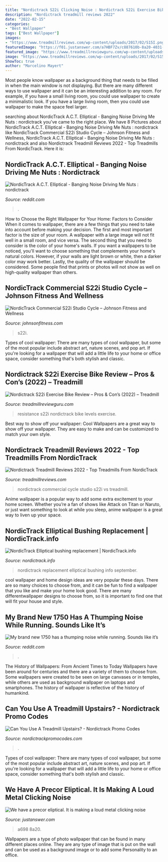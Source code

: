 ```yaml
---
title: "Nordictrack S22i Clicking Noise : Nordictrack S22i Exercise Bike Review – Pros &amp; Con’s (2022) – Treadmill"
description: "Nordictrack treadmill reviews 2022"
date: "2022-02-15"
categories:
- "Best Wallpaper"
tags: ["Best Wallpaper"]
images:
- "https://www.treadmillreviews.com/wp-content/uploads/2017/02/S15I.png"
featuredImage: "https://f01.justanswer.com/a7HBF7Zv/c887610b-8a20-4031-a698-51dc693b00d4.jpeg"
featured_image: "https://www.treadmillreviewguru.com/wp-content/uploads/2020/01/noridctrack-s22i-incline-resistance-buttons.jpg"
image: "https://www.treadmillreviews.com/wp-content/uploads/2017/02/S15I.png"
ShowToc: true
author: "Marcelino Mayert"
---
```



Most people know wallpaper as a background thing that needs to be filled in when the main window is not displaying. But there are many different ways to use wallpaper and it can be an interesting addition to any room. For example, if you have a small living room, you could use wallpaper to create a minimalistic look. If you have a large living room, then you could use wallpaper to make the space feel larger.

	

		
searching about NordicTrack A.C.T. Elliptical - Banging Noise Driving Me Nuts : nordictrack you've came to the right place. We have 8 Pictures about NordicTrack A.C.T. Elliptical - Banging Noise Driving Me Nuts : nordictrack like NordicTrack Commercial S22i Studio Cycle – Johnson Fitness and Wellness, NordicTrack A.C.T. Elliptical - Banging Noise Driving Me Nuts : nordictrack and also Nordictrack Treadmill Reviews 2022 - Top Treadmills From NordicTrack. Here it is:
		
    
## NordicTrack A.C.T. Elliptical - Banging Noise Driving Me Nuts : Nordictrack

<img loading=lazy src="https://preview.redd.it/2wxr5ro27p591.jpg?width=640&amp;crop=smart&amp;auto=webp&amp;s=a5c25ee16c1e00c529f61b3d1110e6383e46bbe8" onerror="this.onerror=null;this.src='https://tse3.mm.bing.net/th?id=OIP.H6dekSP2A8c7Q6l3KGMZkwHaFj&amp;pid=15.1';" alt="NordicTrack A.C.T. Elliptical - Banging Noise Driving Me Nuts : nordictrack">

_Source: reddit.com_

>. 

	

How to Choose the Right Wallpaper for Your Home: Factors to Consider
When it comes to wallpaper, there are a few things that you need to take into account before making your decision. The first and most important factor is the size of your room. A wallpaper with a large image will not fit well in a small room, and vice versa. 
The second thing that you need to consider is the color of your home's walls. If you want a wallpapers to be noticed, you'll want to choose something that complements your home's natural colors. However, if your walls are light brown or white, then a darker color may work better. 
Lastly, the quality of the wallpaper should be considered. Some people find that prints or photos will not show as well on high-quality wallpaper than others.

    
## NordicTrack Commercial S22i Studio Cycle – Johnson Fitness And Wellness

<img loading=lazy src="https://www.johnsonfitness.com/blog/wp-content/uploads/2021/01/S22i-product-profile.png" onerror="this.onerror=null;this.src='https://tse3.mm.bing.net/th?id=OIP.GlTEz4oSyUY93UldVeTqZgHaKz&amp;pid=15.1';" alt="NordicTrack Commercial S22i Studio Cycle – Johnson Fitness and Wellness">

_Source: johnsonfitness.com_

>s22i. 

	

Types of cool wallpaper:
There are many types of cool wallpaper, but some of the most popular include abstract art, nature scenes, and pop art. If you're looking for a wallpaper that will add a little life to your home or office space, consider something that's both stylish and classic.

    
## Nordictrack S22i Exercise Bike Review – Pros &amp; Con’s (2022) – Treadmill

<img loading=lazy src="https://www.treadmillreviewguru.com/wp-content/uploads/2020/01/noridctrack-s22i-incline-resistance-buttons.jpg" onerror="this.onerror=null;this.src='https://tse1.mm.bing.net/th?id=OIP.M2OvQ8vN9mMQyC6Bj8ZRHwHaES&amp;pid=15.1';" alt="Nordictrack S22i Exercise Bike Review – Pros &amp; Con’s (2022) – Treadmill">

_Source: treadmillreviewguru.com_

>resistance s22i nordictrack bike levels exercise. 

	

Best way to show off your wallpaper:
Cool Wallpapers are a great way to show off your wallpaper. They are easy to make and can be customized to match your own style.

    
## Nordictrack Treadmill Reviews 2022 - Top Treadmills From NordicTrack

<img loading=lazy src="https://www.treadmillreviews.com/wp-content/uploads/2017/02/S15I.png" onerror="this.onerror=null;this.src='https://tse2.mm.bing.net/th?id=OIP.CkrOtVd4AEI0uCAuJMgeRgAAAA&amp;pid=15.1';" alt="Nordictrack Treadmill Reviews 2022 - Top Treadmills From NordicTrack">

_Source: treadmillreviews.com_

>nordictrack commercial cycle studio s22i vs treadmill. 

	

Anime wallpaper is a popular way to add some extra excitement to your home screen. Whether you’re a fan of shows like Attack on Titan or Naruto, or just want something to look at while you sleep, anime wallpaper is a great way to liven up your space.

    
## NordicTrack Elliptical Bushing Replacement | NordicTrack.info

<img loading=lazy src="http://nordictrack.info/wp-content/uploads/nordictrack-elliptical-bushing-replacement.png" onerror="this.onerror=null;this.src='https://tse1.mm.bing.net/th?id=OIP.e-akBKSqAT4bX0c9st6OjQHaD4&amp;pid=15.1';" alt="NordicTrack Elliptical bushing replacement | NordicTrack.info">

_Source: nordictrack.info_

>nordictrack replacement elliptical bushing info september. 

	

cool wallpaper and home design ideas are very popular these days. There are so many choices to choose from, and it can be fun to find a wallpaper that you like and make your home look good. There are many differentwallpaper designs to choose from, so it is important to find one that will fit your house and style.

    
## My Brand New 1750 Has A Thumping Noise While Running. Sounds Like It’s

<img loading=lazy src="https://external-preview.redd.it/MtSBRGK03k4lPc0ZvJ3P_ommQJAEqggmMdmxfaFyga8.jpg?auto=webp&amp;s=5f75d08551216b277b96886af5a25813f701f866" onerror="this.onerror=null;this.src='https://tse4.mm.bing.net/th?id=OIP.ZBDLXeMjUhYvjYUQ8qUQSgHaNK&amp;pid=15.1';" alt="My brand new 1750 has a thumping noise while running. Sounds like it’s">

_Source: reddit.com_

>. 

	

The History of Wallpapers: From Ancient Times to Today
Wallpapers have been around for centuries and there are a variety of them to choose from. Some wallpapers were created to be seen on large canvases or in temples, while others are used as background wallpaper on laptops and smartphones. The history of wallpaper is reflective of the history of humankind.

    
## Can You Use A Treadmill Upstairs? - Nordictrack Promo Codes

<img loading=lazy src="https://www.nordictrackpromocodes.com/wp-content/uploads/2021/07/Can-you-put-a-treadmill-upstairs.jpg" onerror="this.onerror=null;this.src='https://tse3.mm.bing.net/th?id=OIP.6CfnlbjVuRGKGlI-mua2XwHaE8&amp;pid=15.1';" alt="Can You Use A Treadmill Upstairs? - Nordictrack Promo Codes">

_Source: nordictrackpromocodes.com_

>. 

	

Types of cool wallpaper:
There are many types of cool wallpaper, but some of the most popular include abstract art, nature scenes, and pop art. If you're looking for a wallpaper that will add a little life to your home or office space, consider something that's both stylish and classic.

    
## We Have A Precor Eliptical. It Is Making A Loud Metal Clicking Noise

<img loading=lazy src="https://f01.justanswer.com/a7HBF7Zv/c887610b-8a20-4031-a698-51dc693b00d4.jpeg" onerror="this.onerror=null;this.src='https://tse3.mm.bing.net/th?id=OIP.jpH5pm1cYjUwa7CMx-q67AHaJ4&amp;pid=15.1';" alt="We have a precor eliptical. It is making a loud metal clicking noise">

_Source: justanswer.com_

>a698 8a20. 

	



Wallpapers are a type of photo wallpaper that can be found in many different places online. They are any type of image that is put on the wall and can be used as a background image or to add some Personality to an office.

